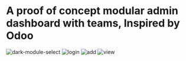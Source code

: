 # A proof of concept modular admin dashboard with teams, Inspired by Odoo  

![dark-module-select](https://github.com/user-attachments/assets/55b74007-e53f-4efc-833f-8e1453d12635)
![login](https://github.com/user-attachments/assets/1c74ac16-7d0d-45e0-85b5-7a249e3fc19c)
![add](https://github.com/user-attachments/assets/1959426e-92c0-4a18-a72f-9d72e5c952f9)
![view](https://github.com/user-attachments/assets/a0d71e18-5eab-4e90-bfb2-811c86f25fea)
